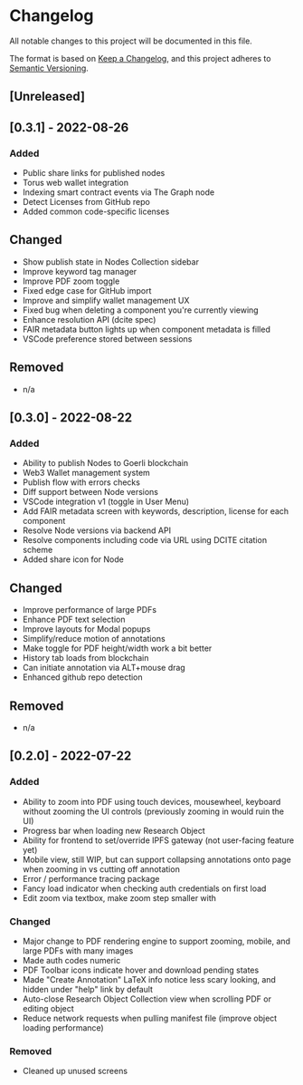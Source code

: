 # Changelog

All notable changes to this project will be documented in this file.

The format is based on [Keep a Changelog](https://keepachangelog.com/en/1.0.0/),
and this project adheres to [Semantic Versioning](https://semver.org/spec/v2.0.0.html).

## [Unreleased]

## [0.3.1] - 2022-08-26

### Added

- Public share links for published nodes
- Torus web wallet integration
- Indexing smart contract events via The Graph node
- Detect Licenses from GitHub repo
- Added common code-specific licenses

## Changed

- Show publish state in Nodes Collection sidebar
- Improve keyword tag manager
- Improve PDF zoom toggle
- Fixed edge case for GitHub import
- Improve and simplify wallet management UX
- Fixed bug when deleting a component you're currently viewing
- Enhance resolution API (dcite spec)
- FAIR metadata button lights up when component metadata is filled
- VSCode preference stored between sessions

## Removed

- n/a

## [0.3.0] - 2022-08-22

### Added

- Ability to publish Nodes to Goerli blockchain
- Web3 Wallet management system
- Publish flow with errors checks
- Diff support between Node versions
- VSCode integration v1 (toggle in User Menu)
- Add FAIR metadata screen with keywords, description, license for each component
- Resolve Node versions via backend API
- Resolve components including code via URL using DCITE citation scheme
- Added share icon for Node

## Changed

- Improve performance of large PDFs
- Enhance PDF text selection
- Improve layouts for Modal popups
- Simplify/reduce motion of annotations
- Make toggle for PDF height/width work a bit better
- History tab loads from blockchain
- Can initiate annotation via ALT+mouse drag
- Enhanced github repo detection

## Removed

- n/a

## [0.2.0] - 2022-07-22

### Added

- Ability to zoom into PDF using touch devices, mousewheel, keyboard without zooming the UI controls (previously zooming in would ruin the UI)
- Progress bar when loading new Research Object
- Ability for frontend to set/override IPFS gateway (not user-facing feature yet)
- Mobile view, still WIP, but can support collapsing annotations onto page when zooming in vs cutting off annotation
- Error / performance tracing package
- Fancy load indicator when checking auth credentials on first load
- Edit zoom via textbox, make zoom step smaller with

### Changed

- Major change to PDF rendering engine to support zooming, mobile, and large PDFs with many images
- Made auth codes numeric
- PDF Toolbar icons indicate hover and download pending states
- Made "Create Annotation" LaTeX info notice less scary looking, and hidden under "help" link by default
- Auto-close Research Object Collection view when scrolling PDF or editing object
- Reduce network requests when pulling manifest file (improve object loading performance)

### Removed

- Cleaned up unused screens
